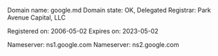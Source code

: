 Domain   name:  google.md
Domain  state:  OK, Delegated
Registrar:      Park Avenue Capital, LLC

Registered on:  2006-05-02
Expires    on:  2023-05-02

Nameserver:     ns1.google.com
Nameserver:     ns2.google.com
